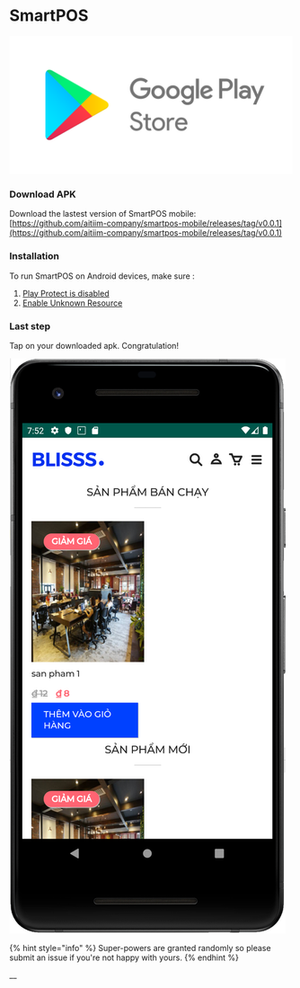 # SmartPOS

![](.gitbook/assets/google-play-store-android-app-developer-warning-1.png)

### **Download APK**

Download the lastest version of SmartPOS mobile:  
[https://github.com/aitiim-company/smartpos-mobile/releases/tag/v0.0.1](https://github.com/aitiim-company/smartpos-mobile/releases/tag/v0.0.1) 

### **Installation**

To run SmartPOS on Android devices, make sure :

1. [Play Protect is disabled](https://support.mobile-tracker-free.com/hc/en-us/articles/360005346953-How-to-disable-Google-Play-Protect-)
2. [Enable Unknown Resource](https://www.technipages.com/where-did-allow-installation-from-unknown-sources-go-in-android)

### Last step

Tap on your downloaded apk. Congratulation!



![SmartPOS mobile on an Android device](.gitbook/assets/capture.PNG)

{% hint style="info" %}
 Super-powers are granted randomly so please submit an issue if you're not happy with yours.
{% endhint %}

\_\_


